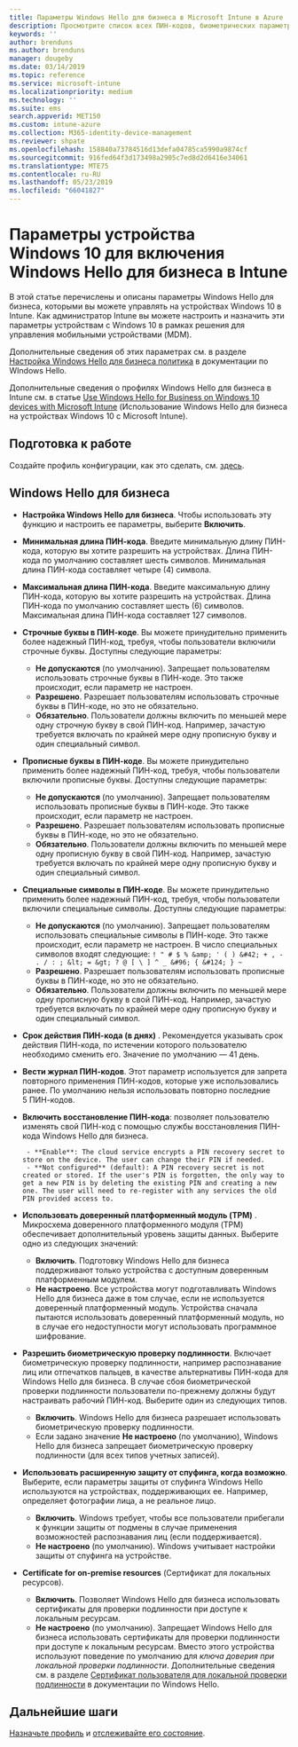 ```yaml
---
title: Параметры Windows Hello для бизнеса в Microsoft Intune в Azure | Документация Майкрософт
description: Просмотрите список всех ПИН-кодов, биометрических параметров и параметров защиты от спуфинга в профиле Защиты идентификации для использования и настройки Windows Hello для бизнеса на устройствах Windows 10 в Microsoft Intune.
keywords: ''
author: brenduns
ms.author: brenduns
manager: dougeby
ms.date: 03/14/2019
ms.topic: reference
ms.service: microsoft-intune
ms.localizationpriority: medium
ms.technology: ''
ms.suite: ems
search.appverid: MET150
ms.custom: intune-azure
ms.collection: M365-identity-device-management
ms.reviewer: shpate
ms.openlocfilehash: 158840a73784516d13defa04785ca5990a9874cf
ms.sourcegitcommit: 916fed64f3d173498a2905c7ed8d2d6416e34061
ms.translationtype: MTE75
ms.contentlocale: ru-RU
ms.lasthandoff: 05/23/2019
ms.locfileid: "66041827"
---
```

# <a name="windows-10-device-settings-to-enable-windows-hello-for-business-in-intune"></a>Параметры устройства Windows 10 для включения Windows Hello для бизнеса в Intune

В этой статье перечислены и описаны параметры Windows Hello для бизнеса, которыми вы можете управлять на устройствах Windows 10 в Intune. Как администратор Intune вы можете настроить и назначить эти параметры устройствам с Windows 10 в рамках решения для управления мобильными устройствами (MDM). 

Дополнительные сведения об этих параметрах см. в разделе [Настройка Windows Hello для бизнеса политика](https://docs.microsoft.com/windows/security/identity-protection/hello-for-business/hello-cert-trust-policy-settings) в документации по WIndows Hello.


Дополнительные сведения о профилях Windows Hello для бизнеса в Intune см. в статье [Use Windows Hello for Business on Windows 10 devices with Microsoft Intune](identity-protection-configure.md) (Использование Windows Hello для бизнеса на устройствах Windows 10 с Microsoft Intune).

## <a name="before-you-begin"></a>Подготовка к работе

Создайте профиль конфигурации, как это сделать, см. [здесь](identity-protection-configure.md#create-the-device-profile).

## <a name="windows-hello-for-business"></a>Windows Hello для бизнеса

- **Настройка Windows Hello для бизнеса**. Чтобы использовать эту функцию и настроить ее параметры, выберите **Включить**.
- **Минимальная длина ПИН-кода**. Введите минимальную длину ПИН-кода, которую вы хотите разрешить на устройствах. Длина ПИН-кода по умолчанию составляет шесть символов. Минимальная длина ПИН-кода составляет четыре (4) символа.
- **Максимальная длина ПИН-кода**. Введите максимальную длину ПИН-кода, которую вы хотите разрешить на устройствах. Длина ПИН-кода по умолчанию составляет шесть (6) символов. Максимальная длина ПИН-кода составляет 127 символов.  
- **Строчные буквы в ПИН-коде**. Вы можете принудительно применить более надежный ПИН-код, требуя, чтобы пользователи включили строчные буквы. Доступны следующие параметры:

  - **Не допускаются** (по умолчанию). Запрещает пользователям использовать строчные буквы в ПИН-коде. Это также происходит, если параметр не настроен.
  - **Разрешено**. Разрешает пользователям использовать строчные буквы в ПИН-коде, но это не обязательно.
  - **Обязательно**. Пользователи должны включить по меньшей мере одну строчную букву в свой ПИН-код. Например, зачастую требуется включать по крайней мере одну прописную букву и один специальный символ.

- **Прописные буквы в ПИН-коде**. Вы можете принудительно применить более надежный ПИН-код, требуя, чтобы пользователи включили прописные буквы. Доступны следующие параметры:

  - **Не допускаются** (по умолчанию). Запрещает пользователям использовать прописные буквы в ПИН-коде. Это также происходит, если параметр не настроен.
  - **Разрешено**. Разрешает пользователям использовать прописные буквы в ПИН-коде, но это не обязательно.
  - **Обязательно**. Пользователи должны включить по меньшей мере одну прописную букву в свой ПИН-код. Например, зачастую требуется включать по крайней мере одну прописную букву и один специальный символ.

- **Специальные символы в ПИН-коде**. Вы можете принудительно применить более надежный ПИН-код, требуя, чтобы пользователи включили специальные символы. Доступны следующие параметры:

  - **Не допускаются** (по умолчанию). Запрещает пользователям использовать специальные символы в ПИН-коде. Это также происходит, если параметр не настроен.
    В число специальных символов входят следующие: `! " # $ % &amp; ' ( ) &#42; + , - . / : ; &lt; = &gt; ? @ [ \ ] ^ _ &#96; { &#124; } ~`
  - **Разрешено**. Разрешает пользователям использовать прописные буквы в ПИН-коде, но это не обязательно.
  - **Обязательно**. Пользователи должны включить по меньшей мере одну прописную букву в свой ПИН-код. Например, зачастую требуется включать по крайней мере одну прописную букву и один специальный символ.

- **Срок действия ПИН-кода (в днях)** . Рекомендуется указывать срок действия ПИН-кода, по истечении которого пользователю необходимо сменить его. Значение по умолчанию — 41 день.

- **Вести журнал ПИН-кодов**. Этот параметр используется для запрета повторного применения ПИН-кодов, которые уже использовались ранее. По умолчанию нельзя использовать повторно последние 5 ПИН-кодов.  
- **Включить восстановление ПИН-кода**: позволяет пользователю изменять свой ПИН-код с помощью службы восстановления ПИН-кода Windows Hello для бизнеса.

       - **Enable**: The cloud service encrypts a PIN recovery secret to store on the device. The user can change their PIN if needed.  
       - **Not configured** (default): A PIN recovery secret is not created or stored. If the user's PIN is forgotten, the only way to get a new PIN is by deleting the existing PIN and creating a new one. The user will need to re-register with any services the old PIN provided access to.  

- **Использовать доверенный платформенный модуль (TPM)** . Микросхема доверенного платформенного модуля (TPM) обеспечивает дополнительный уровень защиты данных. Выберите одно из следующих значений:  
  - **Включить**. Подготовку Windows Hello для бизнеса поддерживают только устройства с доступным доверенным платформенным модулем.
  - **Не настроено**. Все устройства могут подготавливать Windows Hello для бизнеса даже в том случае, если не используется доверенный платформенный модуль. Устройства сначала пытаются использовать доверенный платформенный модуль, но в случае его недоступности могут использовать программное шифрование.  

- **Разрешить биометрическую проверку подлинности**. Включает биометрическую проверку подлинности, например распознавание лиц или отпечатков пальцев, в качестве альтернативы ПИН-кода для Windows Hello для бизнеса. В случае сбоя биометрической проверки подлинности пользователи по-прежнему должны будут настраивать рабочий ПИН-код. Выберите один из следующих типов.

  - **Включить**. Windows Hello для бизнеса разрешает использовать биометрическую проверку подлинности.
  - Если задано значение **Не настроено** (по умолчанию), Windows Hello для бизнеса запрещает биометрическую проверку подлинности (для всех типов учетных записей).

- **Использовать расширенную защиту от спуфинга, когда возможно**. Выберите, если параметры защиты от спуфинга Windows Hello используются на устройствах, поддерживающих ее. Например, определяет фотографии лица, а не реальное лицо.

  - **Включить**. Windows требует, чтобы все пользователи прибегали к функции защиты от подмены в случае применения возможностей распознавания лиц (если поддерживается).  
  - **Не настроено** (по умолчанию). Windows учитывает настройки защиты от спуфинга на устройстве.

- **Certificate for on-premise resources** (Сертификат для локальных ресурсов). 

  - **Включить**. Позволяет Windows Hello для бизнеса использовать сертификаты для проверки подлинности при доступе к локальным ресурсам.
  - **Не настроено** (по умолчанию). Запрещает Windows Hello для бизнеса использовать сертификаты для проверки подлинности при доступе к локальным ресурсам. Вместо этого устройства используют поведение по умолчанию для *ключа доверия при локальной проверки подлинности*. Дополнительные сведения см. в разделе [Сертификат пользователя для локальной проверки подлинности](https://docs.microsoft.com/windows/security/identity-protection/hello-for-business/hello-cert-trust-policy-settings#use-certificate-for-on-premises-authentication) в документации по Windows Hello.  
## <a name="next-steps"></a>Дальнейшие шаги

[Назначьте профиль](device-profile-assign.md) и [отслеживайте его состояние](device-profile-monitor.md).
